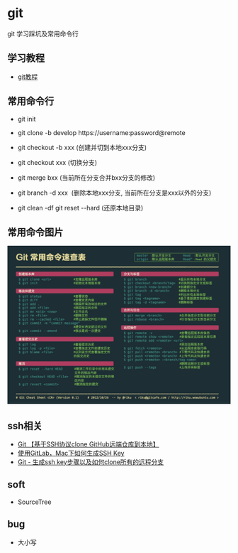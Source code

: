 # git
git 学习踩坑及常用命令行

## 学习教程

* [git教程](https://www.liaoxuefeng.com/wiki/0013739516305929606dd18361248578c67b8067c8c017b000)

## 常用命令行

* git init

* git clone -b develop https://username:password@remote

* git checkout -b xxx (创建并切到本地xxx分支)   

* git checkout xxx (切换分支)

* git merge bxx (当前所在分支合并bxx分支的修改)

* git branch -d xxx  (删除本地xxx分支, 当前所在分支是xxx以外的分支)

* git clean -df  git reset --hard (还原本地目录)
    
    

## 常用命令图片

![Alt text](https://github.com/UC10D/git/blob/master/image/Command%20Line.jpg)

## ssh相关

* [Git 【基于SSH协议clone GitHub远端仓库到本地】](http://blog.csdn.net/felicity294250051/article/details/53606158)
* [使用GitLab，Mac下如何生成SSH Key](https://www.jianshu.com/p/46aaccc71ce8)
* [Git - 生成ssh key步骤以及如何clone所有的远程分支](https://www.cnblogs.com/gongyuhonglou/p/6922721.html)

## soft

* SourceTree

## bug

* 大小写
